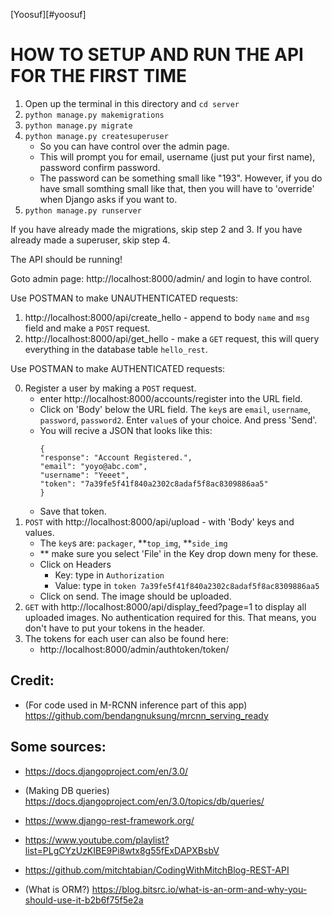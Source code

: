 [Yoosuf][#yoosuf]

<a name="yoosuf"/>

# HOW TO SETUP AND RUN THE API FOR THE FIRST TIME

1. Open up the terminal in this directory and `cd server`
2. `python manage.py makemigrations`
3. `python manage.py migrate`
4. `python manage.py createsuperuser`
    - So you can have control over the admin page.
    - This will prompt you for email, username (just put your first name), password confirm password.
    - The password can be something small like "193". However, if you do have small somthing small like that, then you will have to 'override' when Django asks if you want to.
5. `python manage.py runserver`

If you have already made the migrations, skip step 2 and 3.
If you have already made a superuser, skip step 4.

The API should be running!

Goto admin page: http://localhost:8000/admin/ and login to have control.

Use POSTMAN to make UNAUTHENTICATED requests:

1. http://localhost:8000/api/create_hello - append to body `name` and `msg` field and make a `POST` request.
2. http://localhost:8000/api/get_hello - make a `GET` request, this will query everything in the database table `hello_rest`.

Use POSTMAN to make AUTHENTICATED requests:

0. Register a user by making a `POST` request. 
    - enter http://localhost:8000/accounts/register into the URL field. 
    - Click on 'Body' below the URL field. The `key`s are `email`, `username`, `password`, `password2`. Enter `value`s of your choice. And press 'Send'.
    - You will recive a JSON that looks like this:
        ```
        {
        "response": "Account Registered.",
        "email": "yoyo@abc.com",
        "username": "Yeeet",
        "token": "7a39fe5f41f840a2302c8adaf5f8ac8309886aa5"
        }
        ```
    - Save that token.
1. `POST` with http://localhost:8000/api/upload - with 'Body' keys and values.
    - The `key`s are: `packager`, **`top_img`, **`side_img`
    - ** make sure you select 'File' in the Key drop down meny for these.
    - Click on Headers
        - Key: type in `Authorization`
        - Value: type in `token 7a39fe5f41f840a2302c8adaf5f8ac8309886aa5`
    - Click on send. The image should be uploaded.
2. `GET` with http://localhost:8000/api/display_feed?page=1 to display all uploaded images. No authentication required for this. That means, you don't have to put your tokens in the header.
3. The tokens for each user can also be found here:
    - http://localhost:8000/admin/authtoken/token/

## Credit:
- (For code used in M-RCNN inference part of this app) https://github.com/bendangnuksung/mrcnn_serving_ready

## Some sources:
- https://docs.djangoproject.com/en/3.0/
- (Making DB queries) https://docs.djangoproject.com/en/3.0/topics/db/queries/
- https://www.django-rest-framework.org/

- https://www.youtube.com/playlist?list=PLgCYzUzKIBE9Pi8wtx8g55fExDAPXBsbV
- https://github.com/mitchtabian/CodingWithMitchBlog-REST-API

- (What is ORM?) https://blog.bitsrc.io/what-is-an-orm-and-why-you-should-use-it-b2b6f75f5e2a